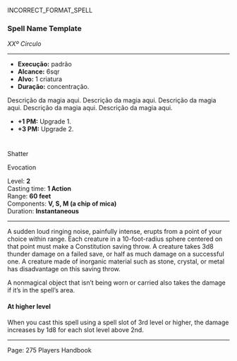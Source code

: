 INCORRECT_FORMAT_SPELL
### Spell Name Template

_XXº Círculo_

---

- **Execução:** padrão
- **Alcance:** 6sqr
- **Alvo:** 1 criatura
- **Duração:** concentração.

Descrição da magia aqui. Descrição da magia aqui. Descrição da magia aqui. Descrição da magia aqui. Descrição da magia aqui.

- **+1 PM:** Upgrade 1.
- **+3 PM:** Upgrade 2.

#

Shatter

Evocation

Level: **2**  
Casting time: **1 Action**  
Range: **60 feet**  
Components: **V, S, M (a chip of mica)**  
Duration: **Instantaneous**

---

A sudden loud ringing noise, painfully intense, erupts from a point of your choice within range. Each creature in a 10-foot-radius sphere centered on that point must make a Constitution saving throw. A creature takes 3d8 thunder damage on a failed save, or half as much damage on a successful one. A creature made of inorganic material such as stone, crystal, or metal has disadvantage on this saving throw.

A nonmagical object that isn’t being worn or carried also takes the damage if it’s in the spell’s area.

#### At higher level

When you cast this spell using a spell slot of 3rd level or higher, the damage increases by 1d8 for each slot level above 2nd.

---

Page: 275 Players Handbook
